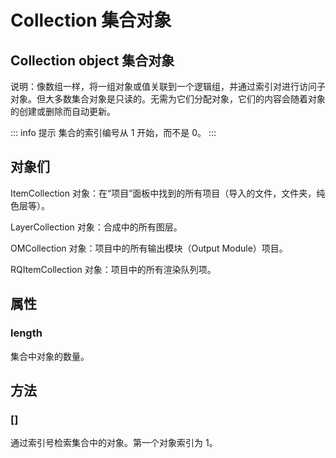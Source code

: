 # Collection 集合对象

## Collection object 集合对象

说明：像数组一样，将一组对象或值关联到一个逻辑组，并通过索引对进行访问子对象。但大多数集合对象是只读的。无需为它们分配对象，它们的内容会随着对象的创建或删除而自动更新。

::: info 提示
集合的索引编号从 1 开始，而不是 0。
:::

## 对象们

ItemCollection 对象：在“项目”面板中找到的所有项目（导入的文件，文件夹，纯色层等）。

LayerCollection 对象：合成中的所有图层。

OMCollection 对象：项目中的所有输出模块（Output Module）项目。

RQItemCollection 对象：项目中的所有渲染队列项。

## 属性

### length

集合中对象的数量。

## 方法

### []

通过索引号检索集合中的对象。第一个对象索引为 1。
